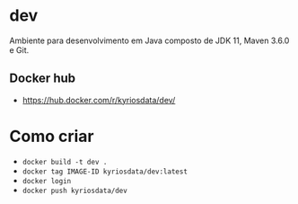 # dev

Ambiente para desenvolvimento em Java composto de JDK 11, Maven 3.6.0 e
Git. 

## Docker hub

- https://hub.docker.com/r/kyriosdata/dev/ 

# Como criar

- `docker build -t dev .`
- `docker tag IMAGE-ID kyriosdata/dev:latest`
- `docker login`
- `docker push kyriosdata/dev`